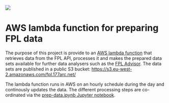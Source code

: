 ![](https://github.com/177arc/fpl-data/workflows/CI%2FCD/badge.svg)

# AWS lambda function for preparing FPL data
The purpose of this project is provide to an [AWS lambda function](https://aws.amazon.com/lambda/) that retrieves data from the FPL API, processes it and makes the prepared data sets available for further data analysers
such as the [FPL Advisor](https://github.com/177arc/fpl-advisor). The data sets are published in a public S3 bucket: https://s3.eu-west-2.amazonaws.com/fpl.177arc.net/

The lambda function runs in AWS on an hourly schedule during the day and continously updates the data. The different processing steps are co-ordinated via the 
[prep-data.ipynb Jupyter notebook](https://github.com/177arc/fpl-data/blob/develop/prep_data.ipynb).

